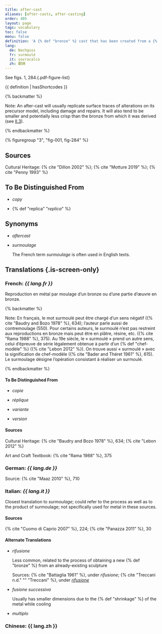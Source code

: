```yaml
---
title: after-cast
aliases: [after-casts, after-casting]
order: 405
layout: page
tags: vocabulary
toc: false
menu: false
definition: 'A {% def "bronze" %} cast that has been created from a {% def "mold" %} taken directly from an existing bronze. After-casts are therefore made using the indirect lost-wax process, or in some instances by {% def "sand casting" %}.'
lang:
  de: Nachguss
  fr: surmoulé
  it: sovracalco
  zh: 翻铸
---
```


See figs. 1, 284.{.pdf-figure-list}

{{ definition | hasShortcodes }}

{% backmatter %}

Note: An after-cast will usually replicate surface traces of alterations on its precursor model, including damage and repairs. It will also tend to be smaller and potentially less crisp than the bronze from which it was derived (see [II.3](/vol-2/3/)).

{% endbackmatter %}

{% figuregroup "3", "fig-001, fig-284" %}

## Sources

Cultural Heritage: {% cite "Dillon 2002" %}; {% cite "Motture 2019" %}; {% cite "Penny 1993" %}

## To Be Distinguished From

- *copy*

- {% def "replica" "*replica*" %}

## Synonyms

- *aftercast*

- *surmoulage*

    The French term *surmoulage* is often used in English texts.

## Translations {.is-screen-only}

<div class="accordion">

### **French**: *{{ lang.fr }}*

Reproduction en métal par moulage d’un bronze ou d’une partie d’œuvre en bronze.

{% backmatter %}

Note: En français, le mot surmoulé peut être chargé d’un sens négatif ({% cite "Baudry and Bozo 1978" %}, 634); l’auteur parle aussi de contremoulage (550). Pour certains auteurs, le surmoulé n’est pas restreint aux reproductions en bronze mais peut être en plâtre, résine, etc. ({% cite "Rama 1988" %}, 375). Au 19e siècle, le « surmoulé » prend un autre sens, celui d’épreuve de série légalement obtenue à partir d’un {% def "chef-modèle" %} ({% cite "Lebon 2012" %}). On trouve aussi « surmoulé » avec la signification de chef-modèle ({% cite "Bader and Théret 1961" %}, 615). Le surmoulage désigne l’opération consistant à réaliser un surmoulé.

{% endbackmatter %}

#### To Be Distinguished From

- *copie*

- *réplique*

- *variante*

- *version*

#### Sources

Cultural Heritage: {% cite "Baudry and Bozo 1978" %}, 634; {% cite "Lebon 2012" %}

Art and Craft Textbook: {% cite "Rama 1988" %}, 375

### **German**: *{{ lang.de }}*

Source: {% cite "Maaz 2010" %}, 710

### **Italian**: *{{ lang.it }}*

Closest translation to *surmoulage*; could refer to the process as well as to the product of surmoulage; not specifically used for metal in these sources.

#### Sources

{% cite "Cuomo di Caprio 2007" %}, 224; {% cite "Panazza 2011" %}, 30

#### Alternate Translations

- *rifusione*

    Less common, related to the process of obtaining a new {% def "bronze" %} from an already-existing sculpture

    Sources: {% cite "Battaglia 1961" %}, under *rifusione*; {% cite "Treccani n.d." "" "Treccani" %}, under [*rifusione*](http://www.treccani.it/vocabolario/rifusione/)

- *fusione successiva*

    Usually has smaller dimensions due to the {% def "shrinkage" %} of the metal while cooling

- *multiplo*
 

### **Chinese**: {{ lang.zh }}

</div>
